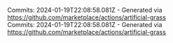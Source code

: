 Commits: 2024-01-19T22:08:58.081Z - Generated via https://github.com/marketplace/actions/artificial-grass
<br>
Commits: 2024-01-19T22:08:58.081Z - Generated via https://github.com/marketplace/actions/artificial-grass
<br>
